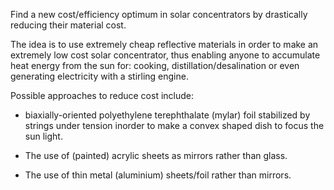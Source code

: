 Find a new cost/efficiency optimum in solar concentrators by
drastically reducing their material cost.

The idea is to use extremely cheap reflective materials  in order to make an
extremely low cost solar concentrator, thus enabling anyone to
accumulate heat energy from the sun for: cooking,
distillation/desalination or even generating electricity with a
stirling engine.

Possible approaches to reduce cost include:

* biaxially-oriented polyethylene terephthalate (mylar) foil
  stabilized by strings under tension inorder to make a convex shaped
  dish to focus the sun light.

* The use of (painted) acrylic sheets as mirrors rather than glass.

* The use of thin metal (aluminium) sheets/foil rather than mirrors.